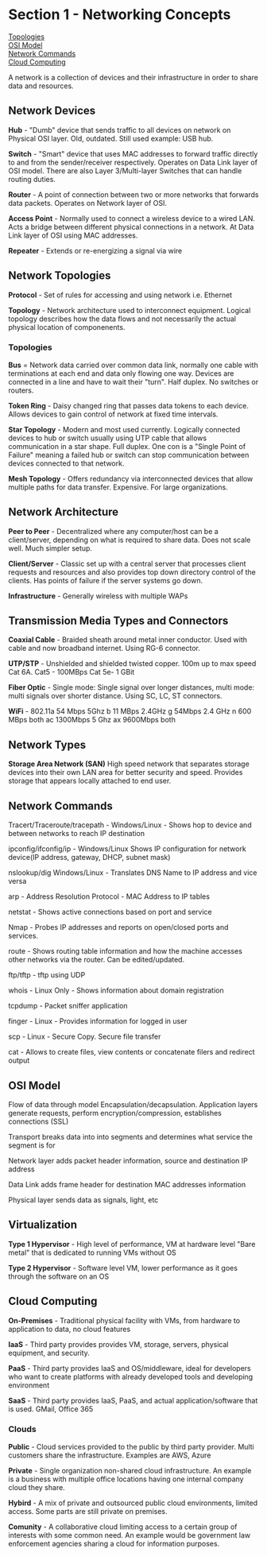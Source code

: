 # Section 1 - Networking Concepts

[Topologies](#topologies)  
[OSI Model](#osi-model)    
[Network Commands](#network-commands)    
[Cloud Computing](#cloud-computing)  

A network is a collection of devices and their infrastructure in order to share data and resources.

## Network Devices

**Hub** - "Dumb" device that sends traffic to all devices on network on Physical OSI layer. Old, outdated. Still used example: USB hub.

**Switch** - "Smart" device that uses MAC addresses to forward traffic directly to and from the sender/receiver respectively. Operates on Data Link layer of OSI model. There are also Layer 3/Multi-layer Switches that can handle routing duties.

**Router** - A point of connection between two or more networks that forwards data packets. Operates on Network layer of OSI.

**Access Point** - Normally used to connect a wireless device to a wired LAN. Acts a bridge between different physical connections in a network. At Data Link layer of OSI using MAC addresses.

**Repeater** - Extends or re-energizing a signal via wire

## Network Topologies

**Protocol** - Set of rules for accessing and using network i.e. Ethernet

**Topology** - Network architecture used to interconnect equipment. Logical topology describes how the data flows and not necessarily the actual physical location of componenents.

### Topologies

**Bus** = Network data carried over common data link, normally one cable with terminations at each end and data only flowing one way. Devices are connected in a line and have to wait their "turn". Half duplex. No switches or routers.

**Token Ring** - Daisy changed ring that passes data tokens to each device. Allows devices to gain control of network at fixed time intervals.

**Star Topology** - Modern and most used currently. Logically connected devices to hub or switch usually using UTP cable that allows communication in a star shape. Full duplex. One con is a "Single Point of Failure" meaning a failed hub or switch can stop communication between devices connected to that network. 

**Mesh Topology** - Offers redundancy via interconnected devices  that allow multiple paths for data transfer. Expensive. For large organizations.

## Network Architecture 

**Peer to Peer** - Decentralized where any computer/host can be a client/server, depending on what is required to share data. Does not scale well. Much simpler setup.

**Client/Server** - Classic set up with a central server that processes client requests and resources and also provides top down directory control of the clients. Has points of failure if the server systems go down.

**Infrastructure** - Generally wireless with multiple WAPs

## Transmission Media Types and Connectors 

**Coaxial Cable** - Braided sheath around metal inner conductor. Used with cable and now broadband internet. Using RG-6 connector.

**UTP/STP** - Unshielded and shielded twisted copper. 100m up to max speed Cat 6A.  Cat5 - 100MBps Cat 5e- 1 GBit

**Fiber Optic** - Single mode: Single signal over longer distances, multi mode: multi signals over shorter distance. Using SC, LC, ST connectors.

**WiFi** -
802.11a 54 Mbps 5Ghz 
b 11 MBps 2.4GHz
g 54Mbps 2.4 GHz
n 600 MBps both
ac 1300Mbps 5 Ghz
ax 9600Mbps both


## Network Types 

**Storage Area Network (SAN)** High speed network that separates storage devices into their own LAN area for better security and speed. Provides storage that appears locally attached to end user.  

## Network Commands 

Tracert/Traceroute/tracepath - Windows/Linux - Shows hop to device and between networks to reach IP destination

ipconfig/ifconfig/ip - Windows/Linux Shows IP configuration for network device(IP address, gateway, DHCP, subnet mask)

nslookup/dig Windows/Linux - Translates DNS Name to IP address and vice versa

arp - Address Resolution Protocol - MAC Address to IP tables

netstat - Shows active connections based on port and service

Nmap - Probes IP addresses and reports on open/closed ports and services.

route - Shows routing table information and how the machine accesses other networks via the router. Can be edited/updated.

ftp/tftp - tftp using UDP

whois - Linux Only - Shows information about domain registration

tcpdump - Packet sniffer application

finger - Linux - Provides information for logged in user

scp - Linux - Secure Copy. Secure file transfer

cat - Allows to create files, view contents or concatenate filers and redirect output

## OSI Model

Flow of data through model
Encapsulation/decapsulation. Application layers generate requests, perform encryption/compression, establishes connections (SSL)

Transport breaks data into into segments and determines what service the segment is for

Network layer adds packet header information, source and destination IP address

Data Link adds frame header for destination MAC addresses information

Physical layer sends data as signals, light, etc

## Virtualization 

**Type 1 Hypervisor** - High level of performance, VM at hardware level "Bare metal" that is dedicated to running VMs without OS

**Type 2 Hypervisor** - Software level VM, lower performance as it goes through the software on an OS

## Cloud Computing

**On-Premises** - Traditional physical facility with VMs, from hardware to application to data, no cloud features

**IaaS** - Third party provides provides VM, storage, servers, physical equipment, and security. 

**PaaS** - Third party provides IaaS and OS/middleware, ideal for developers who want to create platforms with already developed tools and developing environment

**SaaS** - Third party provides IaaS, PaaS, and actual application/software that is used. GMail, Office 365

### Clouds

**Public** - Cloud services provided to the public by third party provider. Multi customers share the infrastructure. Examples are AWS, Azure

**Private** - Single organization non-shared cloud infrastructure. An example is a business with multiple office locations having one internal company cloud they share.

**Hybird** - A mix of private and outsourced public cloud environments, limited access. Some parts are still private on premises. 

**Comunity** - A collaborative cloud limiting access to a certain group of interests with some common need. An example would be government law enforcement agencies sharing a cloud for information purposes.